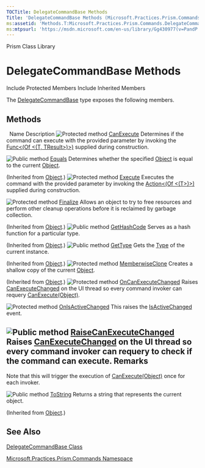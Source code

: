 ```yaml
---
TOCTitle: DelegateCommandBase Methods
Title: 'DelegateCommandBase Methods (Microsoft.Practices.Prism.Commands)'
ms:assetid: 'Methods.T:Microsoft.Practices.Prism.Commands.DelegateCommandBase'
ms:mtpsurl: 'https://msdn.microsoft.com/en-us/library/Gg430977(v=PandP.50)'
---
```


Prism Class Library

DelegateCommandBase Methods
===========================

Include Protected Members
Include Inherited Members

The [DelegateCommandBase](https://msdn.microsoft.com/t:microsoft.practices.prism.commands.delegatecommandbase) type exposes the following members.

Methods
-------

<span id="methodTableToggle"></span>
 
Name
Description
![](https://msdn.microsoft.com/en-us/Gg430977.protmethod(en-us,PandP.50).gif "Protected method")
[CanExecute](https://msdn.microsoft.com/m:microsoft.practices.prism.commands.delegatecommandbase.canexecute(system.object))
Determines if the command can execute with the provided parameter by invoking the [Func&lt;(Of &lt;(T, TResult&gt;)&gt;)](http://msdn2.microsoft.com/en-us/library/bb549151) supplied during construction.

![](https://msdn.microsoft.com/en-us/Gg430977.pubmethod(en-us,PandP.50).gif "Public method")
[Equals](http://msdn2.microsoft.com/en-us/library/bsc2ak47)
Determines whether the specified [Object](http://msdn2.microsoft.com/en-us/library/e5kfa45b) is equal to the current [Object](http://msdn2.microsoft.com/en-us/library/e5kfa45b).

(Inherited from [Object](http://msdn2.microsoft.com/en-us/library/e5kfa45b).)
![](https://msdn.microsoft.com/en-us/Gg430977.protmethod(en-us,PandP.50).gif "Protected method")
[Execute](https://msdn.microsoft.com/m:microsoft.practices.prism.commands.delegatecommandbase.execute(system.object))
Executes the command with the provided parameter by invoking the [Action&lt;(Of &lt;(T&gt;)&gt;)](http://msdn2.microsoft.com/en-us/library/018hxwa8) supplied during construction.

![](https://msdn.microsoft.com/en-us/Gg430977.protmethod(en-us,PandP.50).gif "Protected method")
[Finalize](http://msdn2.microsoft.com/en-us/library/4k87zsw7)
Allows an object to try to free resources and perform other cleanup operations before it is reclaimed by garbage collection.

(Inherited from [Object](http://msdn2.microsoft.com/en-us/library/e5kfa45b).)
![](https://msdn.microsoft.com/en-us/Gg430977.pubmethod(en-us,PandP.50).gif "Public method")
[GetHashCode](http://msdn2.microsoft.com/en-us/library/zdee4b3y)
Serves as a hash function for a particular type.

(Inherited from [Object](http://msdn2.microsoft.com/en-us/library/e5kfa45b).)
![](https://msdn.microsoft.com/en-us/Gg430977.pubmethod(en-us,PandP.50).gif "Public method")
[GetType](http://msdn2.microsoft.com/en-us/library/dfwy45w9)
Gets the [Type](http://msdn2.microsoft.com/en-us/library/42892f65) of the current instance.

(Inherited from [Object](http://msdn2.microsoft.com/en-us/library/e5kfa45b).)
![](https://msdn.microsoft.com/en-us/Gg430977.protmethod(en-us,PandP.50).gif "Protected method")
[MemberwiseClone](http://msdn2.microsoft.com/en-us/library/57ctke0a)
Creates a shallow copy of the current [Object](http://msdn2.microsoft.com/en-us/library/e5kfa45b).

(Inherited from [Object](http://msdn2.microsoft.com/en-us/library/e5kfa45b).)
![](https://msdn.microsoft.com/en-us/Gg430977.protmethod(en-us,PandP.50).gif "Protected method")
[OnCanExecuteChanged](https://msdn.microsoft.com/m:microsoft.practices.prism.commands.delegatecommandbase.oncanexecutechanged)
Raises [CanExecuteChanged](http://msdn2.microsoft.com/en-us/library/ms523106) on the UI thread so every command invoker can requery [CanExecute(Object)](http://msdn2.microsoft.com/en-us/library/ms604093).

![](https://msdn.microsoft.com/en-us/Gg430977.protmethod(en-us,PandP.50).gif "Protected method")
[OnIsActiveChanged](https://msdn.microsoft.com/m:microsoft.practices.prism.commands.delegatecommandbase.onisactivechanged)
This raises the [IsActiveChanged](https://msdn.microsoft.com/e:microsoft.practices.prism.commands.delegatecommandbase.isactivechanged) event.

![](https://msdn.microsoft.com/en-us/Gg430977.pubmethod(en-us,PandP.50).gif "Public method")
[RaiseCanExecuteChanged](https://msdn.microsoft.com/m:microsoft.practices.prism.commands.delegatecommandbase.raisecanexecutechanged)
Raises [CanExecuteChanged](https://msdn.microsoft.com/e:microsoft.practices.prism.commands.delegatecommandbase.canexecutechanged) on the UI thread so every command invoker can requery to check if the command can execute.
Remarks
-------

<span id="remarksToggle"></span>Note that this will trigger the execution of [CanExecute(Object)](https://msdn.microsoft.com/m:microsoft.practices.prism.commands.delegatecommandbase.canexecute(system.object)) once for each invoker.

![](https://msdn.microsoft.com/en-us/Gg430977.pubmethod(en-us,PandP.50).gif "Public method")
[ToString](http://msdn2.microsoft.com/en-us/library/7bxwbwt2)
Returns a string that represents the current object.

(Inherited from [Object](http://msdn2.microsoft.com/en-us/library/e5kfa45b).)

See Also
--------

<span id="seeAlsoToggle"></span>
[DelegateCommandBase Class](https://msdn.microsoft.com/t:microsoft.practices.prism.commands.delegatecommandbase)

[Microsoft.Practices.Prism.Commands Namespace](https://msdn.microsoft.com/n:microsoft.practices.prism.commands)
